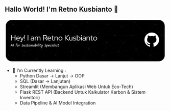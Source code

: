 ## Hallo World! I'm Retno Kusbianto 👋

<!--
**retno-kusbianto/Retno-Kusbianto** is a ✨ _special_ ✨ repository because its `README.md` (this file) appears on your GitHub profile.

Here are some ideas to get you started:

- 🔭 I’m currently working on ...
- 🌱 I’m currently learning ...
- 👯 I’m looking to collaborate on ...
- 🤔 I’m looking for help with ...
- 💬 Ask me about ...
- 📫 How to reach me: ...
- 😄 Pronouns: ...
- ⚡ Fun fact: ...
-->

![Retno Kusbianto](https://github.com/retno-kusbianto/Retno-Kusbianto/blob/main/github-header-banner.png)

- 🌱 I’m Currently Learning :
    - Python Dasar → Lanjut → OOP
    - SQL (Dasar → Lanjutan)
    - Streamlit (Membangun Aplikasi Web Untuk Eco-Tech)
    - Flask REST API (Backend Untuk Kalkulator Karbon & Sistem Inventori)
    - Data Pipeline & AI Model Integration
